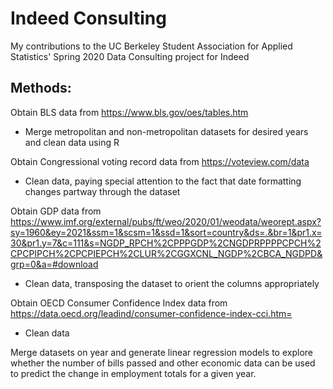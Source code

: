 # Indeed Consulting
 
 My contributions to the UC Berkeley Student Association for Applied Statistics' Spring 2020 Data Consulting project for Indeed
 

## Methods:

Obtain BLS data from https://www.bls.gov/oes/tables.htm
* Merge metropolitan and non-metropolitan datasets for desired years and clean data using R

Obtain Congressional voting record data from https://voteview.com/data
* Clean data, paying special attention to the fact that date formatting changes partway through the dataset


Obtain GDP data from https://www.imf.org/external/pubs/ft/weo/2020/01/weodata/weorept.aspx?sy=1960&ey=2021&ssm=1&scsm=1&ssd=1&sort=country&ds=.&br=1&pr1.x=30&pr1.y=7&c=111&s=NGDP_RPCH%2CPPPGDP%2CNGDPRPPPPCPCH%2CPCPIPCH%2CPCPIEPCH%2CLUR%2CGGXCNL_NGDP%2CBCA_NGDPD&grp=0&a=#download
* Clean data, transposing the dataset to orient the columns appropriately

Obtain OECD Consumer Confidence Index data from https://data.oecd.org/leadind/consumer-confidence-index-cci.htm=
* Clean data

Merge datasets on year and generate linear regression models to explore whether the number of bills passed and other economic data can be used to predict the change in employment totals for a given year.
